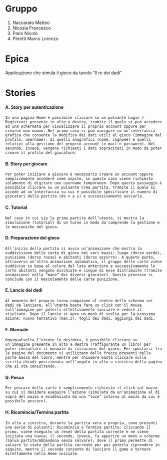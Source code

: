 # Gruppo
1. Naccarato Matteo
2. Nicosia Francesco
3. Pano Nicolò
4. Peretti Marco Lorenzo

# Epica
Applicazione che simula il gioco da tavolo "Il re dei dadi"

# Stories

#### A. Story per autenticazione
    In una pagina Home è possibile cliccare su un pulsante Login / Registrati presente in alto a destra, tramite il quale si può accedere ad una schermata per visualizzare il proprio account oppure per crearne uno nuovo. Nel primo caso si può navigare su un’interfaccia grafica che consente la modifica dei dati utili al gioco (immagine del profilo, username), di quelli anagrafici (nome, cognome) e quelli relativi alla gestione del proprio account (e-mail e password). Nel secondo, invece, vengono richiesti i dati sopracitati in modo da poter creare il profilo del giocatore.

#### B. Story per giocare
    Per poter iniziare a giocare è necessario creare un account oppure semplicemente accedere come ospite, in questo caso viene richiesto solamente di digitare uno username temporaneo. Dopo questo passaggio è possibile cliccare su un pulsante Crea partita, tramite il quale si accede ad un’interfaccia su cui è possibile specificare il numero di giocatori della partita (da x a y) e successivamente avviarla.

#### C. Tutorial
    Nel caso in cui sia la prima partita dell’utente, si mostra la simulazione (tutorial) di un turno in modo da comprende la gestione e le meccaniche del gioco.

#### D. Preparazione del gioco
    All’inizio della partita si avvia un’animazione che mostra la suddivisione delle carte di gioco nei vari mazzi: luogo (dorso verde), punizione (dorso rosso) e abitanti (dorso azzurro). A questo punto, attraverso un’altra animazione automatica, il gruppo delle carte viene suddiviso in base al colore del lato anteriore e successivamente le carte abitanti vengono mischiate e cinque di esse distribuite (tramite animazione) nella “mano” dei diversi giocatori. Questo processo si conclude con il mescolamento delle carte punizione.

#### E. Lancio dei dadi
    Al momento del proprio turno compaiono al centro dello schermo sei dadi da lanciare, all’utente basta fare un click con il mouse sull’immagine per poterli effettivamente lanciare e vedere il risultato. Dopo il lancio si apre un menù di scelta per la prossima azione: nuovo tentativo (max.3), togli dei dadi, aggiungi dei dadi.

#### F. Manuale
    Ogniqualvolta l’utente lo desidera, è possibile cliccare su un’immagine presente in alto a destra (raffigurante un libro) per poter consultare il manuale di istruzioni del gioco. Per spostarsi tra le pagine del documento si utilizzano delle frecce presenti nella parte bassa del libro, mentre per chiudere basta cliccare sulla scritta chiudi posizionata nell’angolo in alto a sinistra della pagina che si sta consultando.

#### G. Pesca
    Per pescare delle carte è semplicemente richiesto il click sul mazzo su cui si desidera eseguire l’azione (simulata da un’animazione al di sopra del mazzo e evidenziata da una “luce” intorno al mazzo da cui è possibile pescare).

#### H. Ricomincia/Termina partita
    In alto a sinistra, durante la partita vera e propria, sono presenti una serie di pulsanti: Ricomincia e Termina partita: cliccando il primo, viene eseguito un reset della partita corrente e ne viene iniziata una nuova; il secondo, invece, fa apparire un menù a schermo (Salva partita/Abbandona senza salvare), dove il primo permette di salvare lo stato della partita corrente per poi poterla riprendere in seguito, mentre il secondo consente di lasciare il game e tornare direttamente nella Home iniziale.
